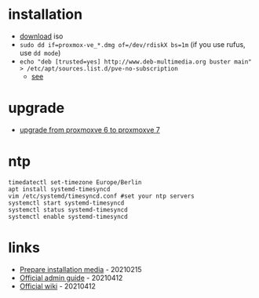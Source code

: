 # installation

* [download](https://www.proxmox.com/en/downloads/category/iso-images-pve) iso
* `sudo dd if=proxmox-ve_*.dmg of=/dev/rdiskX bs=1m` (if you use rufus, use `dd mode`)
* `echo "deb [trusted=yes] http://www.deb-multimedia.org buster main" > /etc/apt/sources.list.d/pve-no-subscription`
    * [see](https://www.svennd.be/proxmox-ve-5-0-fix-updates-upgrades/)

# upgrade

* [upgrade from proxmoxve 6 to proxmoxve 7](https://pve.proxmox.com/wiki/Upgrade_from_6.x_to_7.0)

# ntp

```
timedatectl set-timezone Europe/Berlin
apt install systemd-timesyncd
vim /etc/systemd/timesyncd.conf #set your ntp servers
systemctl start systemd-timesyncd
systemctl status systemd-timesyncd
systemctl enable systemd-timesyncd
```

# links

* [Prepare installation media](https://pve.proxmox.com/wiki/Prepare_Installation_Media) - 20210215
* [Official admin guide](https://pve.proxmox.com/pve-docs/pve-admin-guide.html) - 20210412
* [Official wiki](https://pve.proxmox.com/wiki/Main_Page) - 20210412
